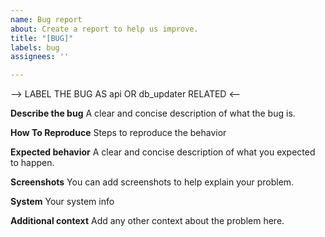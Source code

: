 ```yaml
---
name: Bug report
about: Create a report to help us improve.
title: "[BUG]"
labels: bug
assignees: ''

---
```


--> LABEL THE BUG AS api OR db_updater RELATED <--

**Describe the bug**
A clear and concise description of what the bug is.

**How To Reproduce**
Steps to reproduce the behavior

**Expected behavior**
A clear and concise description of what you expected to happen.

**Screenshots**
You can add screenshots to help explain your problem.

**System**
Your system info

**Additional context**
Add any other context about the problem here.
